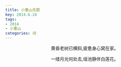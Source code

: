 ```yaml
---
title: 小重山无题
key: 2014.6.24
tags: 
- 2014
- 小重山
categories: 词
---
```


<p align="center">黄昏老树已横斜,疲惫身心窝在家。
</p>
<p align="center">一缕月光何处去,瑶池静伴白莲花。
</p>
